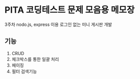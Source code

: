 # PITA 코딩테스트 문제 모음용 메모장
3주차 nodo.js, express 이용 로그인 없는 미니 게시판 개발

## 기능 
1. CRUD
2. 체크박스를 통한 일괄 처리
3. 페이징
4. 필터 검색기능

